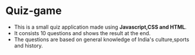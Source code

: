 # Quiz-game
- This is a  small quiz application made using **Javascript,CSS and HTML**.
- It consists 10 questions and shows the result at the end.
- The questions are based on general knowledge of India's culture,sports and history.
